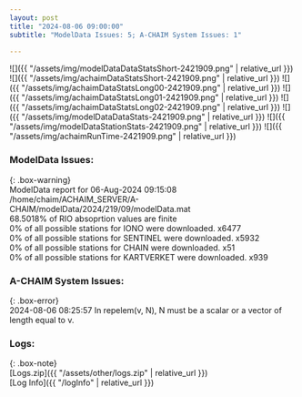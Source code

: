 ```yaml
---
layout: post
title: "2024-08-06 09:00:00"
subtitle: "ModelData Issues: 5; A-CHAIM System Issues: 1"

---
```


![]({{ "/assets/img/modelDataDataStatsShort-2421909.png" | relative_url }})
![]({{ "/assets/img/achaimDataStatsShort-2421909.png" | relative_url }})
![]({{ "/assets/img/achaimDataStatsLong00-2421909.png" | relative_url }})
![]({{ "/assets/img/achaimDataStatsLong01-2421909.png" | relative_url }})
![]({{ "/assets/img/achaimDataStatsLong02-2421909.png" | relative_url }})
![]({{ "/assets/img/modelDataDataStats-2421909.png" | relative_url }})
![]({{ "/assets/img/modelDataStationStats-2421909.png" | relative_url }})
![]({{ "/assets/img/achaimRunTime-2421909.png" | relative_url }})


### ModelData Issues:  
  
{: .box-warning}  
 ModelData report for 06-Aug-2024 09:15:08   
 /home/chaim/ACHAIM_SERVER/A-CHAIM/modelData/2024/219/09/modelData.mat   
 68.5018% of RIO absoprtion values are finite   
 0% of all possible stations for IONO were downloaded. x6477   
 0% of all possible stations for SENTINEL were downloaded. x5932   
 0% of all possible stations for CHAIN were downloaded. x51   
 0% of all possible stations for KARTVERKET were downloaded. x939   
  
### A-CHAIM System Issues:  
  
{: .box-error}  
2024-08-06 08:25:57 In repelem(v, N), N must be a scalar or a vector of length equal to v.  

### Logs:  
  
{: .box-note}  
[Logs.zip]({{ "/assets/other/logs.zip" | relative_url }})  
[Log Info]({{ "/logInfo" | relative_url }})  
